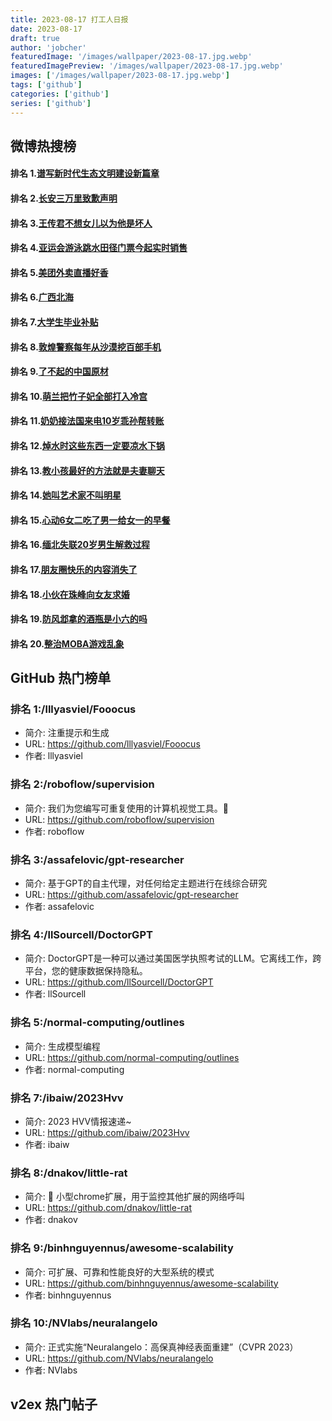 ```yaml
---
title: 2023-08-17 打工人日报
date: 2023-08-17
draft: true
author: 'jobcher'
featuredImage: '/images/wallpaper/2023-08-17.jpg.webp'
featuredImagePreview: '/images/wallpaper/2023-08-17.jpg.webp'
images: ['/images/wallpaper/2023-08-17.jpg.webp']
tags: ['github']
categories: ['github']
series: ['github']
---
```


## 微博热搜榜

#### 排名 1.[谱写新时代生态文明建设新篇章](https://s.weibo.com/weibo?q=谱写新时代生态文明建设新篇章)
#### 排名 2.[长安三万里致歉声明](https://s.weibo.com/weibo?q=长安三万里致歉声明)
#### 排名 3.[王传君不想女儿以为他是坏人](https://s.weibo.com/weibo?q=王传君不想女儿以为他是坏人)
#### 排名 4.[亚运会游泳跳水田径门票今起实时销售](https://s.weibo.com/weibo?q=亚运会游泳跳水田径门票今起实时销售)
#### 排名 5.[美团外卖直播好香](https://s.weibo.com/weibo?q=美团外卖直播好香)
#### 排名 6.[广西北海](https://s.weibo.com/weibo?q=广西北海)
#### 排名 7.[大学生毕业补贴](https://s.weibo.com/weibo?q=大学生毕业补贴)
#### 排名 8.[敦煌警察每年从沙漠挖百部手机](https://s.weibo.com/weibo?q=敦煌警察每年从沙漠挖百部手机)
#### 排名 9.[了不起的中国原材](https://s.weibo.com/weibo?q=了不起的中国原材)
#### 排名 10.[萌兰把竹子妃全部打入冷宫](https://s.weibo.com/weibo?q=萌兰把竹子妃全部打入冷宫)
#### 排名 11.[奶奶接法国来电10岁乖孙帮转账](https://s.weibo.com/weibo?q=奶奶接法国来电10岁乖孙帮转账)
#### 排名 12.[焯水时这些东西一定要凉水下锅](https://s.weibo.com/weibo?q=焯水时这些东西一定要凉水下锅)
#### 排名 13.[教小孩最好的方法就是夫妻聊天](https://s.weibo.com/weibo?q=教小孩最好的方法就是夫妻聊天)
#### 排名 14.[她叫艺术家不叫明星](https://s.weibo.com/weibo?q=她叫艺术家不叫明星)
#### 排名 15.[心动6女二吃了男一给女一的早餐](https://s.weibo.com/weibo?q=心动6女二吃了男一给女一的早餐)
#### 排名 16.[缅北失联20岁男生解救过程](https://s.weibo.com/weibo?q=缅北失联20岁男生解救过程)
#### 排名 17.[朋友圈快乐的内容消失了](https://s.weibo.com/weibo?q=朋友圈快乐的内容消失了)
#### 排名 18.[小伙在珠峰向女友求婚](https://s.weibo.com/weibo?q=小伙在珠峰向女友求婚)
#### 排名 19.[防风邶拿的酒瓶是小六的吗](https://s.weibo.com/weibo?q=防风邶拿的酒瓶是小六的吗)
#### 排名 20.[整治MOBA游戏乱象](https://s.weibo.com/weibo?q=整治MOBA游戏乱象)
## GitHub 热门榜单

### 排名 1:/lllyasviel/Fooocus
- 简介: 注重提示和生成
- URL: https://github.com/lllyasviel/Fooocus
- 作者: lllyasviel 

### 排名 2:/roboflow/supervision
- 简介: 我们为您编写可重复使用的计算机视觉工具。💜
- URL: https://github.com/roboflow/supervision
- 作者: roboflow 

### 排名 3:/assafelovic/gpt-researcher
- 简介: 基于GPT的自主代理，对任何给定主题进行在线综合研究
- URL: https://github.com/assafelovic/gpt-researcher
- 作者: assafelovic 

### 排名 4:/llSourcell/DoctorGPT
- 简介: DoctorGPT是一种可以通过美国医学执照考试的LLM。它离线工作，跨平台，您的健康数据保持隐私。
- URL: https://github.com/llSourcell/DoctorGPT
- 作者: llSourcell 

### 排名 5:/normal-computing/outlines
- 简介: 生成模型编程
- URL: https://github.com/normal-computing/outlines
- 作者: normal-computing 

### 排名 7:/ibaiw/2023Hvv
- 简介: 2023 HVV情报速递~
- URL: https://github.com/ibaiw/2023Hvv
- 作者: ibaiw 

### 排名 8:/dnakov/little-rat
- 简介: 🐀 小型chrome扩展，用于监控其他扩展的网络呼叫
- URL: https://github.com/dnakov/little-rat
- 作者: dnakov 

### 排名 9:/binhnguyennus/awesome-scalability
- 简介: 可扩展、可靠和性能良好的大型系统的模式
- URL: https://github.com/binhnguyennus/awesome-scalability
- 作者: binhnguyennus 

### 排名 10:/NVlabs/neuralangelo
- 简介: 正式实施“Neuralangelo：高保真神经表面重建”（CVPR 2023）
- URL: https://github.com/NVlabs/neuralangelo
- 作者: NVlabs 

## v2ex 热门帖子

